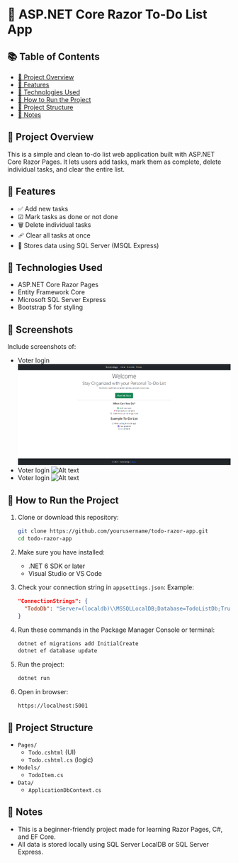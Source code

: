 # 📝 ASP.NET Core Razor To-Do List App

## 📚 Table of Contents

- [📝 Project Overview](#-aspnet-core-razor-to-do-list-app)
- [🌟 Features](#-features)
- [🚀 Technologies Used](#-technologies-used)
- [💠 How to Run the Project](#-how-to-run-the-project)
- [📁 Project Structure](#-project-structure)
- [📌 Notes](#-notes)

## 📝 Project Overview

This is a simple and clean to-do list web application built with ASP.NET Core Razor Pages. It lets users add tasks, mark them as complete, delete individual tasks, and clear the entire list.

## 🌟 Features

- ✅ Add new tasks
- ☑ Mark tasks as done or not done
- 🗑 Delete individual tasks
- 🩹 Clear all tasks at once
- 📂 Stores data using SQL Server (MSQL Express)

## 🚀 Technologies Used

- ASP.NET Core Razor Pages
- Entity Framework Core
- Microsoft SQL Server Express
- Bootstrap 5 for styling

## 📸 Screenshots

Include screenshots of:
- Voter login
 ![Alt text](wwwroot/images/To-do%20Home%20Page.png)
- Voter login
 ![Alt text](wwwroot/images/To-do%20List%20Page)
- Voter login
 ![Alt text](wwwroot/images/Privacy%20Page)

## 💠 How to Run the Project

1. Clone or download this repository:
   ```bash
   git clone https://github.com/yourusername/todo-razor-app.git
   cd todo-razor-app
   ```
   
2. Make sure you have installed:
   - .NET 6 SDK or later
   - Visual Studio or VS Code

3. Check your connection string in `appsettings.json`:
   Example:
   ```json
   "ConnectionStrings": {
     "TodoDb": "Server=(localdb)\\MSSQLLocalDB;Database=TodoListDb;Trusted_Connection=True;"
   }
   ```

4. Run these commands in the Package Manager Console or terminal:
   ```bash
   dotnet ef migrations add InitialCreate
   dotnet ef database update
   ```

5. Run the project:
   ```bash
   dotnet run
   ```

6. Open in browser:
   ```
   https://localhost:5001
   ```

## 📁 Project Structure

- `Pages/`
  - `Todo.cshtml` (UI)
  - `Todo.cshtml.cs` (logic)
- `Models/`
  - `TodoItem.cs`
- `Data/`
  - `ApplicationDbContext.cs`

## 📌 Notes

- This is a beginner-friendly project made for learning Razor Pages, C#, and EF Core.
- All data is stored locally using SQL Server LocalDB or SQL Server Express.
